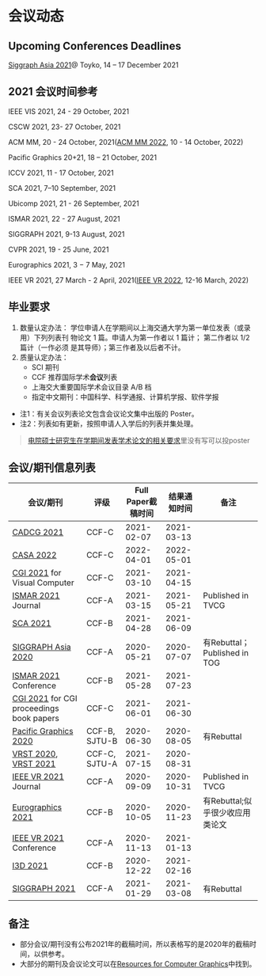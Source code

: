 # 会议动态

## Upcoming Conferences Deadlines

[Siggraph Asia 2021][1]@ Toyko, 14 – 17 December 2021


## 2021 会议时间参考

IEEE VIS 2021, 24 - 29 October, 2021

CSCW 2021, 23- 27 October, 2021

ACM MM, 20 - 24 October, 2021([ACM MM 2022][2], 10 - 14 October, 2022)

Pacific Graphics 20+21, 18 – 21 October, 2021

ICCV 2021, 11 - 17 October, 2021

SCA 2021, 7–10 September, 2021

Ubicomp 2021, 21 - 26 September, 2021

ISMAR 2021, 22 - 27 August, 2021

SIGGRAPH 2021, 9-13  August, 2021

CVPR 2021, 19 - 25 June, 2021

Eurographics 2021, 3 − 7 May, 2021

IEEE VR 2021, 27 March - 2 April, 2021([IEEE VR 2022][3], 12-16 March, 2022)

## 毕业要求

1. 数量认定办法： 学位申请人在学期间以上海交通大学为第一单位发表（或录用）下列列表刊 物论文 1 篇。申请人为第一作者以 1 篇计； 第二作者以 1/2 篇计（一作必须 是其导师）；第三作者及以后者不计。
2. 质量认定办法：
   - SCI 期刊
   - CCF 推荐国际学术**会议**列表
   - 上海交大重要国际学术会议目录 A/B 档
   - 指定中文期刊：中国科学、科学通报、计算机学报、软件学报


* 注1：有关会议列表论文包含会议论文集中出版的 Poster。
* 注2：列表如有更新，按照申请人入学后的列表并集处理。

> [电院硕士研究生在学期间发表学术论文的相关要求](http://yjwb.seiee.sjtu.edu.cn/yjwb/info/15540.htm)里没有写可以投poster

## 会议/期刊信息列表

| 会议/期刊                                                    | 评级          | Full Paper截稿时间 | 结果通知时间 | 备注                          |
| ------------------------------------------------------------ | ------------- | ------------------ | ------------ | ----------------------------- |
| [CADCG 2021](http://cadcg2021.icrp.xjtu.edu.cn/) | CCF-C | 2021-02-07 | 2021-03-13 | |
| [CASA 2022](http://www.casa2022.org/cfp.html) | CCF-C | 2022-04-01 | 2022-05-01 | |
| [CGI 2021](http://www.cgs-network.org/cgi21/#features) for Visual Computer | CCF-C | 2021-03-10 | 2021-04-15 | |
| [ISMAR 2021](https://ismar21.org/call-for-papers/) Journal   | CCF-A         | 2021-03-15         | 2021-05-21   | Published in TVCG             |
| [SCA 2021](https://computeranimation.org/)                   | CCF-B         | 2021-04-28       | 2021-06-09     |                               |
| [SIGGRAPH Asia 2020](https://sa2020.siggraph.org/en/submissions/technical-papers) | CCF-A         | 2020-05-21         | 2020-07-07   | 有Rebuttal； Published in TOG |
| [ISMAR 2021](https://ismar21.org/call-for-papers/) Conference | CCF-B         | 2021-05-28         | 2021-07-23   |                               |
| [CGI 2021](http://www.cgs-network.org/cgi21/#features) for CGI proceedings book papers | CCF-C | 2021-06-01 | 2021-06-30 | |
| [Pacific Graphics 2020](https://pg2020.org/)                 | CCF-B, SJTU-B | 2020-06-30         | 2020-08-05   | 有Rebuttal                    |
| [VRST 2020](https://vrst.acm.org/vrst2020/?page_id=20), [VRST 2021](https://vrst.acm.org/vrst2021/)       | CCF-C, SJTU-A | 2021-07-15         | 2020-08-31   |                               |
| [IEEE VR 2021](http://ieeevr.org/2021/contribute/) Journal   | CCF-A         | 2020-09-09         | 2020-10-31   | Published in TVCG             |
| [Eurographics 2021](https://conferences.eg.org/eg2021/for-submitters/important-dates/) | CCF-B         | 2020-10-05         | 2020-11-23   | 有Rebuttal;似乎很少收应用类论文                    |
| [IEEE VR 2021](http://ieeevr.org/2021/contribute/conference-papers/) Conference | CCF-A         | 2020-11-13         | 2021-01-13   |                               |
| [I3D 2021](http://i3dsymposium.github.io/2021/index.html)    | CCF-B         | 2020-12-22         | 2021-02-16   |                               |
| [SIGGRAPH 2021](https://s2021.siggraph.org/program/technical-papers/) | CCF-A         | 2021-01-29         | 2021-03-08   | 有Rebuttal                    |

## 备注

* 部分会议/期刊没有公布2021年的截稿时间，所以表格写的是2020年的截稿时间，以供参考。
* 大部分的期刊及会议论文可以在[Resources for Computer Graphics](https://kesen.realtimerendering.com/)中找到。

[1]: https://sa2021.siggraph.org/en/

[2]: https://2022.acmmm.org/

[3]: https://ieeevr.org/2022/contribute/
